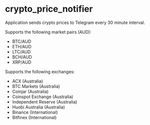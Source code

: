 # crypto_price_notifier
Application sends crypto prices to Telegram every 30 minute interval.

Supports the following market pairs (AUD):
  - BTC/AUD
  - ETH/AUD
  - LTC/AUD
  - BCH/AUD
  - XRP/AUD
  
Supports the following exchanges:
  - ACX                 (Australia)
  - BTC Markets         (Australia)
  - Coinjar             (Australia)
  - Coinspot Exchange   (Australia)
  - Independent Reserve (Australia)
  - Huobi Australia     (Australia)
  - Binance             (International)
  - Bitfinex            (International)
